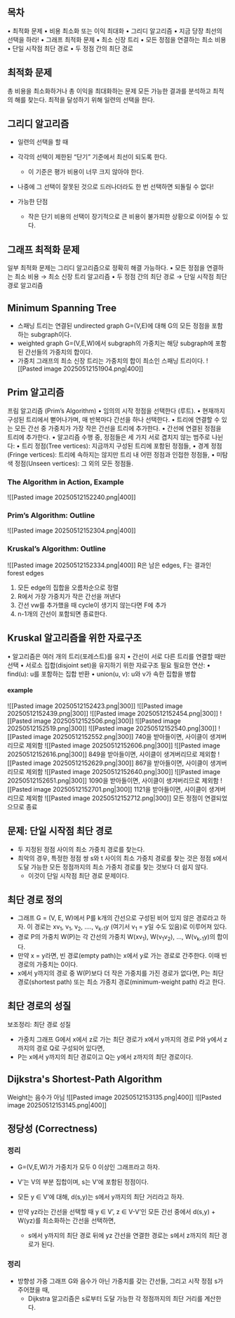 ## 목차
•	최적화 문제
	•	비용 최소화 또는 이익 최대화
•	그리디 알고리즘
	•	지금 당장 최선의 선택을 하라!
•	그래프 최적화 문제
	•	최소 신장 트리
		•	모든 정점을 연결하는 최소 비용
	•	단일 시작점 최단 경로
		•	두 정점 간의 최단 경로
## 최적화 문제
총 비용을 최소화하거나
총 이익을 최대화하는 문제
모든 가능한 결과를 분석하고 최적의 해를 찾는다.
최적을 달성하기 위해 일련의 선택을 한다.
## 그리디 알고리즘
- 일련의 선택을 할 때
- 각각의 선택이 제한된 “단기” 기준에서 최선이 되도록 한다.
	- 이 기준은 평가 비용이 너무 크지 않아야 한다.
- 나중에 그 선택이 잘못된 것으로 드러나더라도 한 번 선택하면 되돌릴 수 없다!

- 가능한 단점
	- 작은 단기 비용의 선택이 장기적으로 큰 비용이 불가피한 상황으로 이어질 수 있다.
## 그래프 최적화 문제
일부 최적화 문제는 그리디 알고리즘으로 정확히 해결 가능하다.
•	모든 정점을 연결하는 최소 비용 → 최소 신장 트리 알고리즘
•	두 정점 간의 최단 경로 → 단일 시작점 최단 경로 알고리즘
## Minimum Spanning Tree
- 스패닝 트리는 연결된 undirected graph G=(V,E)에 대해 G의 모든 정점을 포함하는 subgraph이다.
- weighted graph G=(V,E,W)에서 subgraph의 가중치는 해당 subgraph에 포함된 간선들의 가중치의 합이다.
- 가중치 그래프의 최소 신장 트리는 가중치의 합이 최소인 스패닝 트리이다.
![[Pasted image 20250512151904.png|400]]
## Prim 알고리즘
프림 알고리즘 (Prim’s Algorithm)
•	임의의 시작 정점을 선택한다 (루트).
•	현재까지 구성된 트리에서 뻗어나가며, 매 반복마다 간선을 하나 선택한다.
	•	트리에 연결할 수 있는 모든 간선 중 가중치가 가장 작은 간선을 트리에 추가한다.
	•	간선에 연결된 정점을 트리에 추가한다.
•	알고리즘 수행 중, 정점들은 세 가지 서로 겹치지 않는 범주로 나뉜다:
	•	트리 정점(Tree vertices): 지금까지 구성된 트리에 포함된 정점들,
	•	경계 정점(Fringe vertices): 트리에 속하지는 않지만 트리 내 어떤 정점과 인접한 정점들,
	•	미탐색 정점(Unseen vertices): 그 외의 모든 정점들.
### The Algorithm in Action, Example
![[Pasted image 20250512152240.png|400]]
### Prim’s Algorithm: Outline
![[Pasted image 20250512152304.png|400]]
### Kruskal’s Algorithm: Outline
![[Pasted image 20250512152334.png|400]]
R은 남은 edges, F는 결과인 forest edges
1. 모든 edge의 집합을 오름차순으로 정렬
2. R에서 가장 가중치가 작은 간선을 꺼낸다
3. 간선 vw를 추가했을 때 cycle이 생기지 않는다면 F에 추가
4. n-1개의 간선이 포함되면 종료한다.
## Kruskal 알고리즘을 위한 자료구조
•	알고리즘은 여러 개의 트리(포레스트)를 유지
•	간선이 서로 다른 트리를 연결할 때만 선택
•	서로소 집합(disjoint set)을 유지하기 위한 자료구조 필요
필요한 연산:
	•	find(u): u를 포함하는 집합 반환
	•	union(u, v): u와 v가 속한 집합을 병합
#### example
![[Pasted image 20250512152423.png|300]]
![[Pasted image 20250512152439.png|300]]
![[Pasted image 20250512152454.png|300]]
![[Pasted image 20250512152506.png|300]]
![[Pasted image 20250512152519.png|300]]
![[Pasted image 20250512152540.png|300]]
![[Pasted image 20250512152552.png|300]]
740을 받아들이면, 사이클이 생겨버리므로 제외함
![[Pasted image 20250512152606.png|300]]
![[Pasted image 20250512152616.png|300]]
849을 받아들이면, 사이클이 생겨버리므로 제외함
![[Pasted image 20250512152629.png|300]]
867을 받아들이면, 사이클이 생겨버리므로 제외함
![[Pasted image 20250512152640.png|300]]
![[Pasted image 20250512152651.png|300]]
1090을 받아들이면, 사이클이 생겨버리므로 제외함
![[Pasted image 20250512152701.png|300]]
1121을 받아들이면, 사이클이 생겨버리므로 제외함
![[Pasted image 20250512152712.png|300]]
모든 정점이 연결되었으므로 종료
## 문제: 단일 시작점 최단 경로
- 두 지정된 정점 사이의 최소 가중치 경로를 찾는다.
- 최악의 경우, 특정한 정점 쌍 s와 t 사이의 최소 가중치 경로를 찾는 것은 정점 s에서 도달 가능한 모든 정점까지의 최소 가중치 경로를 찾는 것보다 더 쉽지 않다.
	- 이것이 단일 시작점 최단 경로 문제이다.
## 최단 경로 정의
 -  그래프 G = (V, E, W)에서 P를 k개의 간선으로 구성된 비어 있지 않은 경로라고 하자. 이 경로는 xv<sub>1</sub>, v<sub>1</sub>, v<sub>2</sub>, ...., v<sub>k-1</sub>y (여기서 v<sub>1</sub> = y일 수도 있음)로 이루어져 있다.
- 경로 P의 가중치 W(P)는 각 간선의 가중치 W(xv<sub>1</sub>), W(v<sub>1</sub>v<sub>2</sub>), ..., W(v<sub>k-1</sub>y)의 합이다.
- 만약 x = y라면, 빈 경로(empty path)는 x에서 y로 가는 경로로 간주한다. 이때 빈 경로의 가중치는 0이다.
- x에서 y까지의 경로 중 W(P)보다 더 작은 가중치를 가진 경로가 없다면, P는 최단 경로(shortest path) 또는 최소 가중치 경로(minimum-weight path) 라고 한다.
## 최단 경로의 성질
보조정리: 최단 경로 성질
- 가중치 그래프 G에서 x에서 z로 가는 최단 경로가 x에서 y까지의 경로 P와 y에서 z까지의 경로 Q로 구성되어 있다면,
- P는 x에서 y까지의 최단 경로이고 Q는 y에서 z까지의 최단 경로이다.
## Dijkstra's Shortest-Path Algorithm
Weight는 음수가 아님
![[Pasted image 20250512153135.png|400]]
![[Pasted image 20250512153145.png|400]]

## 정당성 (Correctness)
### 정리
- G=(V,E,W)가 가중치가 모두 0 이상인 그래프라고 하자.
- V’는 V의 부분 집합이며, s는 V’에 포함된 정점이다.
- 모든 y ∈ V’에 대해, d(s,y)는 s에서 y까지의 최단 거리라고 하자.

- 만약 yz라는 간선을 선택할 때 y ∈ V’, z ∈ V-V’인 모든 간선 중에서 d(s,y) + W(yz)를 최소화하는 간선을 선택하면, 
	- s에서 y까지의 최단 경로 뒤에 yz 간선을 연결한 경로는 s에서 z까지의 최단 경로가 된다.
### 정리
- 방향성 가중 그래프 G와 음수가 아닌 가중치를 갖는 간선들, 그리고 시작 정점 s가 주어졌을 때,
	- Dijkstra 알고리즘은 s로부터 도달 가능한 각 정점까지의 최단 거리를 계산한다.